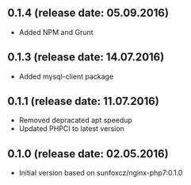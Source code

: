 ## 0.1.4 (release date: 05.09.2016)

 * Added NPM and Grunt

## 0.1.3 (release date: 14.07.2016)

 * Added mysql-client package

## 0.1.1 (release date: 11.07.2016)

 * Removed depracated apt speedup
 * Updated PHPCI to latest version

## 0.1.0 (release date: 02.05.2016)

 * Initial version based on sunfoxcz/nginx-php7:0.1.0
